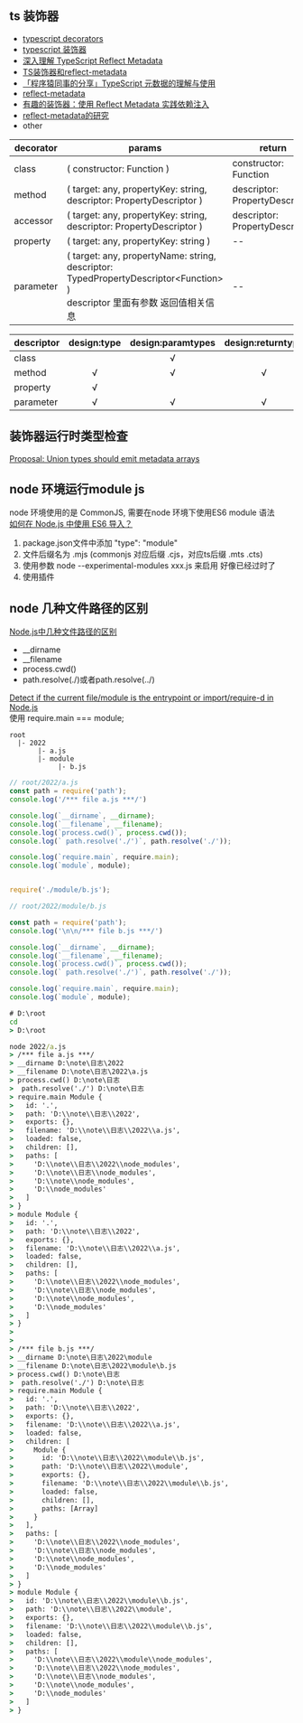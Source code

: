 
## ts 装饰器

- [typescript decorators](https://www.typescriptlang.org/docs/handbook/decorators.html)
- [typescript 装饰器](https://www.tslang.cn/docs/handbook/decorators.html)
- [深入理解 TypeScript Reflect Metadata](https://jkchao.github.io/typescript-book-chinese/tips/metadata.html#%E5%9F%BA%E7%A1%80)
- [TS装饰器和reflect-metadata](https://yqz0203.github.io/decorator-and-reflect-metadata-in-typescript/)
- [「程序猿同事的分享」TypeScript 元数据的理解与使用](https://zhuanlan.zhihu.com/p/166362122)
- [reflect-metadata](https://github.com/rbuckton/reflect-metadata)
- [有趣的装饰器：使用 Reflect Metadata 实践依赖注入](https://zhuanlan.zhihu.com/p/87511653)
- [reflect-metadata的研究](https://juejin.cn/post/6844904152812748807)
- other

| decorator | params | return |
| --------- | ------ | ------ |
| class     | \( constructor: Function \) | constructor: Function |
| method    | \( target: any, propertyKey: string, descriptor: PropertyDescriptor \) | descriptor: PropertyDescriptor |
| accessor  | \( target: any, propertyKey: string, descriptor: PropertyDescriptor \) | descriptor: PropertyDescriptor |
| property  | \( target: any, propertyKey: string \) | -- |
| parameter | \( target: any, propertyName: string, descriptor: TypedPropertyDescriptor&lt;Function&gt; \) <br> descriptor 里面有参数 返回值相关信息 | -- |


| descriptor | design:type | design:paramtypes | design:returntype |
| ---------- | :------------: | :----------------: | :-----------------: |
| class      |   | √ |   |
| method     | √ | √ | √ |
| property   | √ |   |   |
| parameter  | √ | √ | √ |


## 装饰器运行时类型检查
[Proposal: Union types should emit metadata arrays](https://github.com/microsoft/TypeScript/issues/9916)

## node 环境运行module js
node 环境使用的是 CommonJS, 需要在node 环境下使用ES6 module 语法  
[如何在 Node.js 中使用 ES6 导入？](https://www.geeksforgeeks.org/how-to-use-an-es6-import-in-node-js/)
1. package.json文件中添加 "type": "module"
2. 文件后缀名为 .mjs (commonjs 对应后缀 .cjs，对应ts后缀 .mts .cts)
3. 使用参数 node --experimental-modules xxx.js 来启用 好像已经过时了
4. 使用插件


## node 几种文件路径的区别
[Node.js中几种文件路径的区别](https://www.jianshu.com/p/e6d6adf34a9b)
- __dirname
- __filename
- process.cwd()
- path.resolve(./)或者path.resolve(../)

[Detect if the current file/module is the entrypoint or import/require-d in Node.js](https://codewithhugo.com/node-module-entry-required/)  
使用 require.main === module;

```
root
  |- 2022
       |- a.js
       |- module
            |- b.js
```

```js
// root/2022/a.js
const path = require('path');
console.log('/*** file a.js ***/')

console.log(`__dirname`, __dirname);
console.log(`__filename`, __filename);
console.log(`process.cwd()`, process.cwd());
console.log(` path.resolve('./')`, path.resolve('./'));

console.log(`require.main`, require.main);
console.log(`module`, module);


require('./module/b.js');
```
```js
// root/2022/module/b.js

const path = require('path');
console.log('\n\n/*** file b.js ***/')

console.log(`__dirname`, __dirname);
console.log(`__filename`, __filename);
console.log(`process.cwd()`, process.cwd());
console.log(` path.resolve('./')`, path.resolve('./'));

console.log(`require.main`, require.main);
console.log(`module`, module);

```

```cmd
# D:\root
cd
> D:\root

node 2022/a.js
> /*** file a.js ***/
> __dirname D:\note\日志\2022
> __filename D:\note\日志\2022\a.js
> process.cwd() D:\note\日志
>  path.resolve('./') D:\note\日志
> require.main Module {
>   id: '.',
>   path: 'D:\\note\\日志\\2022',
>   exports: {},
>   filename: 'D:\\note\\日志\\2022\\a.js',
>   loaded: false,
>   children: [],
>   paths: [
>     'D:\\note\\日志\\2022\\node_modules',
>     'D:\\note\\日志\\node_modules',
>     'D:\\note\\node_modules',
>     'D:\\node_modules'
>   ]
> }
> module Module {
>   id: '.',
>   path: 'D:\\note\\日志\\2022',
>   exports: {},
>   filename: 'D:\\note\\日志\\2022\\a.js',
>   loaded: false,
>   children: [],
>   paths: [
>     'D:\\note\\日志\\2022\\node_modules',
>     'D:\\note\\日志\\node_modules',
>     'D:\\note\\node_modules',
>     'D:\\node_modules'
>   ]
> }
> 
> 
> /*** file b.js ***/
> __dirname D:\note\日志\2022\module
> __filename D:\note\日志\2022\module\b.js
> process.cwd() D:\note\日志
>  path.resolve('./') D:\note\日志
> require.main Module {
>   id: '.',
>   path: 'D:\\note\\日志\\2022',
>   exports: {},
>   filename: 'D:\\note\\日志\\2022\\a.js',
>   loaded: false,
>   children: [
>     Module {
>       id: 'D:\\note\\日志\\2022\\module\\b.js',
>       path: 'D:\\note\\日志\\2022\\module',
>       exports: {},
>       filename: 'D:\\note\\日志\\2022\\module\\b.js',
>       loaded: false,
>       children: [],
>       paths: [Array]
>     }
>   ],
>   paths: [
>     'D:\\note\\日志\\2022\\node_modules',
>     'D:\\note\\日志\\node_modules',
>     'D:\\note\\node_modules',
>     'D:\\node_modules'
>   ]
> }
> module Module {
>   id: 'D:\\note\\日志\\2022\\module\\b.js',
>   path: 'D:\\note\\日志\\2022\\module',
>   exports: {},
>   filename: 'D:\\note\\日志\\2022\\module\\b.js',
>   loaded: false,
>   children: [],
>   paths: [
>     'D:\\note\\日志\\2022\\module\\node_modules',
>     'D:\\note\\日志\\2022\\node_modules',
>     'D:\\note\\日志\\node_modules',
>     'D:\\note\\node_modules',
>     'D:\\node_modules'
>   ]
> }
```